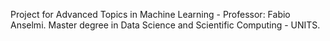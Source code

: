 Project for Advanced Topics in Machine Learning - Professor: Fabio Anselmi.
Master degree in Data Science and Scientific Computing - UNITS.
